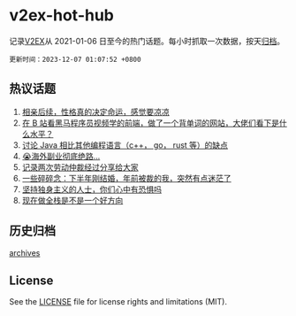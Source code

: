 # v2ex-hot-hub

 记录[V2EX](https://www.v2ex.com/)从 2021-01-06 日至今的热门话题。每小时抓取一次数据，按天[归档](archives)。

`更新时间：2023-12-07 01:07:52 +0800`

## 热议话题

1. [相亲后续，性格真的决定命运，感觉要凉凉](https://www.v2ex.com/t/997941)
1. [在 B 站看黑马程序员视频学的前端，做了一个背单词的网站，大佬们看下是什么水平？](https://www.v2ex.com/t/997978)
1. [讨论 Java 相比其他编程语言（c++， go， rust 等）的缺点](https://www.v2ex.com/t/997966)
1. [😭海外副业彻底绝路...](https://www.v2ex.com/t/997957)
1. [记录两次劳动仲裁经过分享给大家](https://www.v2ex.com/t/997974)
1. [一些碎碎念：下半年刚结婚，年前被裁的我，突然有点迷茫了](https://www.v2ex.com/t/998024)
1. [坚持独身主义的人士，你们心中有恐惧吗](https://www.v2ex.com/t/998051)
1. [现在做全栈是不是一个好方向](https://www.v2ex.com/t/997956)

## 历史归档

[archives](archives)

## License

See the [LICENSE](LICENSE) file for license rights and limitations (MIT).
